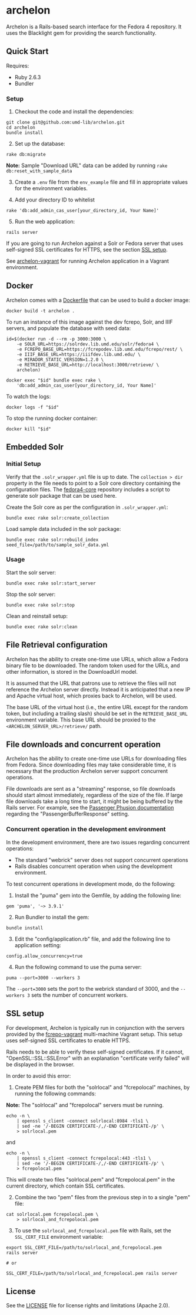 # archelon

Archelon is a Rails-based search interface for the Fedora 4 repository. It uses the Blacklight gem for providing the search functionality.

## Quick Start

Requires:

* Ruby 2.6.3
* Bundler

### Setup

1. Checkout the code and install the dependencies:

  ```
  git clone git@github.com:umd-lib/archelon.git
  cd archelon
  bundle install
  ```

2. Set up the database:

  ```
  rake db:migrate
  ```

  **Note:** Sample "Download URL" data can be added by running `rake db:reset_with_sample_data`

3. Create a `.env` file from the `env_example` file and fill in appropriate values for the environment variables.

4. Add your directory ID to whitelist

  ```
  rake 'db:add_admin_cas_user[your_directory_id, Your Name]'
  ```

5. Run the web application:

  ```
  rails server
  ```

If you are going to run Archelon against a Solr or Fedora server that uses self-signed SSL certificates for HTTPS, see the section [SSL setup](#ssl-setup).

See [archelon-vagrant] for running Archelon application in a Vagrant environment.

## Docker

Archelon comes with a [Dockerfile](Dockerfile) that can be used to build a docker image:

```
docker build -t archelon .
```

To run an instance of this image against the dev fcrepo, Solr, and IIIF servers, and populate the database with seed data:

```
id=$(docker run -d --rm -p 3000:3000 \
    -e SOLR_URL=https://solrdev.lib.umd.edu/solr/fedora4 \
    -e FCREPO_BASE_URL=https://fcrepodev.lib.umd.edu/fcrepo/rest/ \
    -e IIIF_BASE_URL=https://iiifdev.lib.umd.edu/ \
    -e MIRADOR_STATIC_VERSION=1.2.0 \
    -e RETRIEVE_BASE_URL=http://localhost:3000/retrieve/ \
    archelon)

docker exec "$id" bundle exec rake \
    'db:add_admin_cas_user[your_directory_id, Your Name]'
```

To watch the logs:

```
docker logs -f "$id"
```

To stop the running docker container:

```
docker kill "$id"
```

## Embedded Solr

### Initial Setup

Verify that the `.solr_wrapper.yml` file is up to date. The `collection > dir` property in the file needs to point to a Solr core directory containing the configuration files. The [fedora4-core](https://bitbucket.org/umd-lib/fedora4-core/src) repository includes a script to generate solr package that can be used here.


Create the Solr core as per the configuration in `.solr_wrapper.yml`:

```
bundle exec rake solr:create_collection
```

Load sample data included in the solr package:

```
bundle exec rake solr:rebuild_index seed_file=/path/to/sample_solr_data.yml
```

### Usage
Start the solr server:

```
bundle exec rake solr:start_server
```

Stop the solr server:

```
bundle exec rake solr:stop
```

Clean and reinstall setup:

```
bundle exec rake solr:clean
```


## File Retrieval configuration

Archelon has the ability to create one-time use URLs, which allow a Fedora binary file to be downloaded. The random token used for the URLs, and other information, is stored in the DownloadUrl model.

It is assumed that the URL that patrons use to retrieve the files will not reference the Archelon server directly. Instead it is anticipated that a new IP and Apache virtual host, which proxies back to Archelon, will be used.

The base URL of the virtual host (i.e., the entire URL except for the random token, but including a trailing slash) should be set in the `RETRIEVE_BASE_URL` environment variable. This base URL should be proxied to the `<ARCHELON_SERVER_URL>/retrieve/` path.
 

## File downloads and concurrent operation

Archelon has the ability to create one-time use URLs for downloading files from Fedora. Since downloading files may take considerable time, it is necessary that the production Archelon server support concurrent operations.

File downloads are sent as a "streaming" response, so file downloads should start almost immediately, regardless of the size of the file. If large file downloads take a long time to start, it might be being buffered by the Rails server. For example, see the [Passenger Phusion documentation](passenger-phusion) regarding the "PassengerBufferResponse" setting.

### Concurrent operation in the development environment

In the development environment, there are two issues regarding concurrent operations:

 * The standard "webrick" server does not support concurrent operations
 * Rails disables concurrent operation when using the development environment.

To test concurrent operations in development mode, do the following:

1. Install the "puma" gem into the Gemfile, by adding the following line:

  ```
  gem 'puma', '~> 3.9.1'
  ```

2. Run Bundler to install the gem:

  ```
  bundle install
  ```

3. Edit the "config/application.rb" file, and add the following line to application setting:

  ```
  config.allow_concurrency=true
  ```

4. Run the following command to use the puma server:

  ```
  puma --port=3000 --workers 3
  ```

  The `--port=3000` sets the port to the webrick standard of 3000, and the `--workers 3` sets the number of concurrent workers.

## SSL setup

For development, Archelon is typically run in conjunction with the servers provided by the [fcrepo-vagrant] multi-machine Vagrant setup. This setup uses self-signed SSL certificates to enable HTTPS.

Rails needs to be able to verify these self-signed certificates. If it cannot, "OpenSSL::SSL::SSLError" with an explanation "certificate verify failed" will be displayed in the browser.

In order to avoid this error:

1. Create PEM files for both the "solrlocal" and "fcrepolocal" machines, by running the following commands:

  **Note:** The "solrlocal" and "fcrepolocal" servers must be running.

  ```
  echo -n \
      | openssl s_client -connect solrlocal:8984 -tls1 \
      | sed -ne '/-BEGIN CERTIFICATE-/,/-END CERTIFICATE-/p' \
      > solrlocal.pem
  ```

  and

  ```
  echo -n \
      | openssl s_client -connect fcrepolocal:443 -tls1 \
      | sed -ne '/-BEGIN CERTIFICATE-/,/-END CERTIFICATE-/p' \
      > fcrepolocal.pem
```

  This will create two files "solrlocal.pem" and "fcrepolocal.pem" in the current directory, which contain SSL certificates.

2. Combine the two "pem" files from the previous step in to a single "pem" file:

  ```
  cat solrlocal.pem fcrepolocal.pem \
      > solrlocal_and_fcrepolocal.pem
  ```

3. To use the `solrlocal_and_fcrepolocal.pem` file with Rails, set the `SSL_CERT_FILE` environment variable:

  ```
  export SSL_CERT_FILE=/path/to/solrlocal_and_fcrepolocal.pem
  rails server
  
  # or
  
  SSL_CERT_FILE=/path/to/solrlocal_and_fcrepolocal.pem rails server
  ```

## License

See the [LICENSE](LICENSE.md) file for license rights and limitations (Apache 2.0).

[archelon-vagrant]: https://github.com/umd-lib/archelon-vagrant
[fcrepo-vagrant]: https://github.com/umd-lib/fcrepo-vagrant
[passenger-phusion]: https://www.phusionpassenger.com/library/config/apache/reference/#passengerbufferresponse